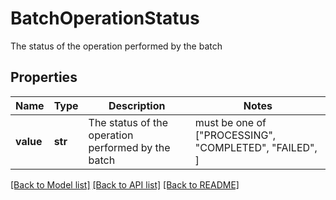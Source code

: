 # BatchOperationStatus

The status of the operation performed by the batch

## Properties
Name | Type | Description | Notes
------------ | ------------- | ------------- | -------------
**value** | **str** | The status of the operation performed by the batch |  must be one of ["PROCESSING", "COMPLETED", "FAILED", ]

[[Back to Model list]](../README.md#documentation-for-models) [[Back to API list]](../README.md#documentation-for-api-endpoints) [[Back to README]](../README.md)


